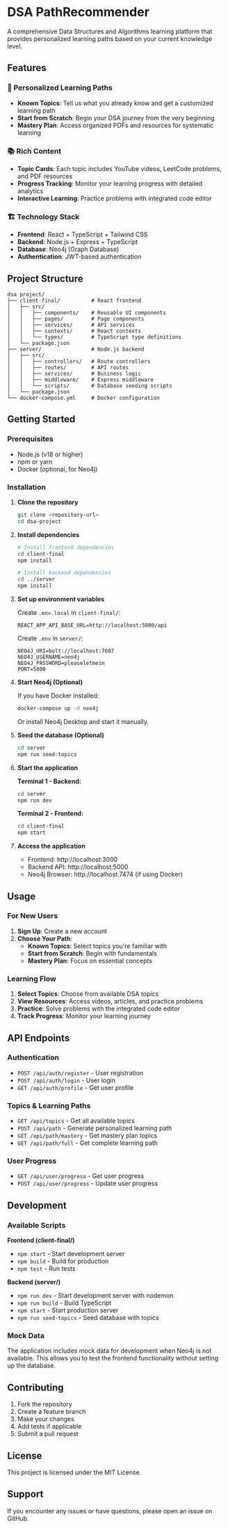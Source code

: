 # DSA PathRecommender

A comprehensive Data Structures and Algorithms learning platform that provides personalized learning paths based on your current knowledge level.

## Features

### 🎯 Personalized Learning Paths
- **Known Topics**: Tell us what you already know and get a customized learning path
- **Start from Scratch**: Begin your DSA journey from the very beginning
- **Mastery Plan**: Access organized PDFs and resources for systematic learning

### 📚 Rich Content
- **Topic Cards**: Each topic includes YouTube videos, LeetCode problems, and PDF resources
- **Progress Tracking**: Monitor your learning progress with detailed analytics
- **Interactive Learning**: Practice problems with integrated code editor

### 🏗️ Technology Stack
- **Frontend**: React + TypeScript + Tailwind CSS
- **Backend**: Node.js + Express + TypeScript
- **Database**: Neo4j (Graph Database)
- **Authentication**: JWT-based authentication

## Project Structure

```
dsa project/
├── client-final/          # React frontend
│   ├── src/
│   │   ├── components/    # Reusable UI components
│   │   ├── pages/         # Page components
│   │   ├── services/      # API services
│   │   ├── contexts/      # React contexts
│   │   └── types/         # TypeScript type definitions
│   └── package.json
├── server/                # Node.js backend
│   ├── src/
│   │   ├── controllers/   # Route controllers
│   │   ├── routes/        # API routes
│   │   ├── services/      # Business logic
│   │   ├── middleware/    # Express middleware
│   │   └── scripts/       # Database seeding scripts
│   └── package.json
└── docker-compose.yml     # Docker configuration
```

## Getting Started

### Prerequisites
- Node.js (v18 or higher)
- npm or yarn
- Docker (optional, for Neo4j)

### Installation

1. **Clone the repository**
   ```bash
   git clone <repository-url>
   cd dsa-project
   ```

2. **Install dependencies**
   ```bash
   # Install frontend dependencies
   cd client-final
   npm install
   
   # Install backend dependencies
   cd ../server
   npm install
   ```

3. **Set up environment variables**
   
   Create `.env.local` in `client-final/`:
   ```
   REACT_APP_API_BASE_URL=http://localhost:5000/api
   ```
   
   Create `.env` in `server/`:
   ```
   NEO4J_URI=bolt://localhost:7687
   NEO4J_USERNAME=neo4j
   NEO4J_PASSWORD=pleaseletmein
   PORT=5000
   ```

4. **Start Neo4j (Optional)**
   
   If you have Docker installed:
   ```bash
   docker-compose up -d neo4j
   ```
   
   Or install Neo4j Desktop and start it manually.

5. **Seed the database (Optional)**
   ```bash
   cd server
   npm run seed-topics
   ```

6. **Start the application**
   
   **Terminal 1 - Backend:**
   ```bash
   cd server
   npm run dev
   ```
   
   **Terminal 2 - Frontend:**
   ```bash
   cd client-final
   npm start
   ```

7. **Access the application**
   - Frontend: http://localhost:3000
   - Backend API: http://localhost:5000
   - Neo4j Browser: http://localhost:7474 (if using Docker)

## Usage

### For New Users
1. **Sign Up**: Create a new account
2. **Choose Your Path**:
   - **Known Topics**: Select topics you're familiar with
   - **Start from Scratch**: Begin with fundamentals
   - **Mastery Plan**: Focus on essential concepts

### Learning Flow
1. **Select Topics**: Choose from available DSA topics
2. **View Resources**: Access videos, articles, and practice problems
3. **Practice**: Solve problems with the integrated code editor
4. **Track Progress**: Monitor your learning journey

## API Endpoints

### Authentication
- `POST /api/auth/register` - User registration
- `POST /api/auth/login` - User login
- `GET /api/auth/profile` - Get user profile

### Topics & Learning Paths
- `GET /api/topics` - Get all available topics
- `POST /api/path` - Generate personalized learning path
- `GET /api/path/mastery` - Get mastery plan topics
- `GET /api/path/full` - Get complete learning path

### User Progress
- `GET /api/user/progress` - Get user progress
- `POST /api/user/progress` - Update user progress

## Development

### Available Scripts

**Frontend (client-final/)**
- `npm start` - Start development server
- `npm build` - Build for production
- `npm test` - Run tests

**Backend (server/)**
- `npm run dev` - Start development server with nodemon
- `npm run build` - Build TypeScript
- `npm start` - Start production server
- `npm run seed-topics` - Seed database with topics

### Mock Data
The application includes mock data for development when Neo4j is not available. This allows you to test the frontend functionality without setting up the database.

## Contributing

1. Fork the repository
2. Create a feature branch
3. Make your changes
4. Add tests if applicable
5. Submit a pull request

## License

This project is licensed under the MIT License.

## Support

If you encounter any issues or have questions, please open an issue on GitHub.
